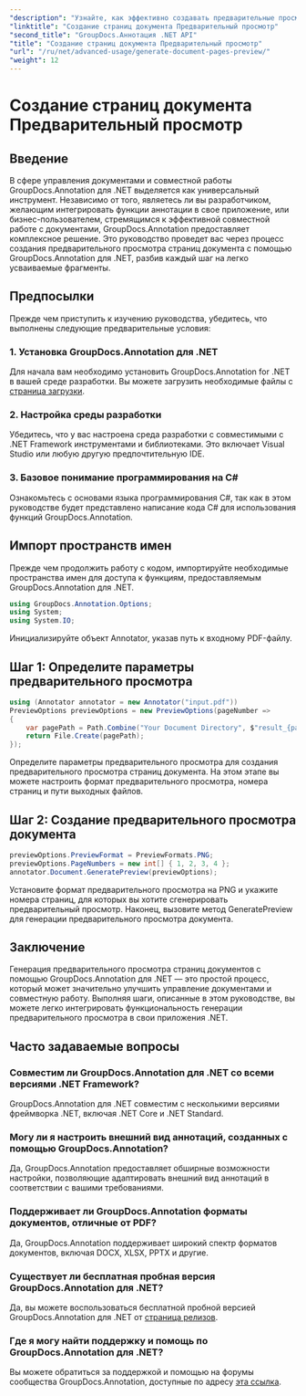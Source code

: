 ```yaml
---
"description": "Узнайте, как эффективно создавать предварительные просмотры страниц документов с помощью GroupDocs.Annotation для .NET. Улучшите свои рабочие процессы управления документами с помощью этого всеобъемлющего."
"linktitle": "Создание страниц документа Предварительный просмотр"
"second_title": "GroupDocs.Аннотация .NET API"
"title": "Создание страниц документа Предварительный просмотр"
"url": "/ru/net/advanced-usage/generate-document-pages-preview/"
"weight": 12
---
```


# Создание страниц документа Предварительный просмотр

## Введение
В сфере управления документами и совместной работы GroupDocs.Annotation для .NET выделяется как универсальный инструмент. Независимо от того, являетесь ли вы разработчиком, желающим интегрировать функции аннотации в свое приложение, или бизнес-пользователем, стремящимся к эффективной совместной работе с документами, GroupDocs.Annotation предоставляет комплексное решение. Это руководство проведет вас через процесс создания предварительного просмотра страниц документа с помощью GroupDocs.Annotation для .NET, разбив каждый шаг на легко усваиваемые фрагменты.
## Предпосылки
Прежде чем приступить к изучению руководства, убедитесь, что выполнены следующие предварительные условия:
### 1. Установка GroupDocs.Annotation для .NET
Для начала вам необходимо установить GroupDocs.Annotation for .NET в вашей среде разработки. Вы можете загрузить необходимые файлы с [страница загрузки](https://releases.groupdocs.com/annotation/net/).
### 2. Настройка среды разработки
Убедитесь, что у вас настроена среда разработки с совместимыми с .NET Framework инструментами и библиотеками. Это включает Visual Studio или любую другую предпочтительную IDE.
### 3. Базовое понимание программирования на C#
Ознакомьтесь с основами языка программирования C#, так как в этом руководстве будет представлено написание кода C# для использования функций GroupDocs.Annotation.

## Импорт пространств имен
Прежде чем продолжить работу с кодом, импортируйте необходимые пространства имен для доступа к функциям, предоставляемым GroupDocs.Annotation для .NET.

```csharp
using GroupDocs.Annotation.Options;
using System;
using System.IO;

```
Инициализируйте объект Annotator, указав путь к входному PDF-файлу.
## Шаг 1: Определите параметры предварительного просмотра
```csharp
using (Annotator annotator = new Annotator("input.pdf"))
PreviewOptions previewOptions = new PreviewOptions(pageNumber =>
{
    var pagePath = Path.Combine("Your Document Directory", $"result_{pageNumber}.png");
    return File.Create(pagePath);
});
```
Определите параметры предварительного просмотра для создания предварительного просмотра страниц документа. На этом этапе вы можете настроить формат предварительного просмотра, номера страниц и пути выходных файлов.
## Шаг 2: Создание предварительного просмотра документа
```csharp
previewOptions.PreviewFormat = PreviewFormats.PNG;
previewOptions.PageNumbers = new int[] { 1, 2, 3, 4 };
annotator.Document.GeneratePreview(previewOptions);
```
Установите формат предварительного просмотра на PNG и укажите номера страниц, для которых вы хотите сгенерировать предварительный просмотр. Наконец, вызовите метод GeneratePreview для генерации предварительного просмотра документа.

## Заключение
Генерация предварительного просмотра страниц документов с помощью GroupDocs.Annotation для .NET — это простой процесс, который может значительно улучшить управление документами и совместную работу. Выполняя шаги, описанные в этом руководстве, вы можете легко интегрировать функциональность генерации предварительного просмотра в свои приложения .NET.
## Часто задаваемые вопросы
### Совместим ли GroupDocs.Annotation для .NET со всеми версиями .NET Framework?
GroupDocs.Annotation для .NET совместим с несколькими версиями фреймворка .NET, включая .NET Core и .NET Standard.
### Могу ли я настроить внешний вид аннотаций, созданных с помощью GroupDocs.Annotation?
Да, GroupDocs.Annotation предоставляет обширные возможности настройки, позволяющие адаптировать внешний вид аннотаций в соответствии с вашими требованиями.
### Поддерживает ли GroupDocs.Annotation форматы документов, отличные от PDF?
Да, GroupDocs.Annotation поддерживает широкий спектр форматов документов, включая DOCX, XLSX, PPTX и другие.
### Существует ли бесплатная пробная версия GroupDocs.Annotation для .NET?
Да, вы можете воспользоваться бесплатной пробной версией GroupDocs.Annotation для .NET от [страница релизов](https://releases.groupdocs.com/).
### Где я могу найти поддержку и помощь по GroupDocs.Annotation для .NET?
Вы можете обратиться за поддержкой и помощью на форумы сообщества GroupDocs.Annotation, доступные по адресу [эта ссылка](https://forum.groupdocs.com/c/annotation/10).